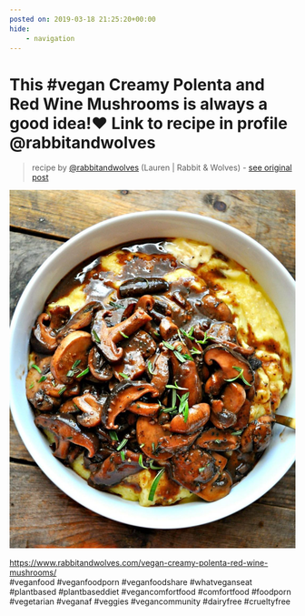 ```yaml
---
posted on: 2019-03-18 21:25:20+00:00
hide:
    - navigation
---
```


# This #vegan Creamy Polenta and Red Wine Mushrooms is always a good idea!❤️ Link to recipe in profile @rabbitandwolves  

> recipe by [@rabbitandwolves](https://www.instagram.com/rabbitandwolves/) 
(Lauren | Rabbit & Wolves) - [see original post](https://instagram.com/p/BvKidtbAbKb)

![](../img/rabbitandwolves_18-03-2019_2103.png)

https://www.rabbitandwolves.com/vegan-creamy-polenta-red-wine-mushrooms/  
\#veganfood \#veganfoodporn \#veganfoodshare \#whatveganseat \#plantbased \#plantbaseddiet \#vegancomfortfood \#comfortfood \#foodporn \#vegetarian \#veganaf \#veggies \#vegancommunity \#dairyfree \#crueltyfree   